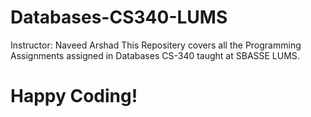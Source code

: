 # Databases-CS340-LUMS
Instructor: Naveed Arshad
This Repositery covers all the Programming Assignments assigned in Databases CS-340 taught at SBASSE LUMS.
# Happy Coding!

